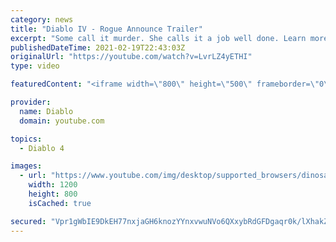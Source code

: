 ```yaml
---
category: news
title: "Diablo IV - Rogue Announce Trailer"
excerpt: "Some call it murder. She calls it a job well done. Learn more at Diablo4.com The Rogue is the newest addition to the Diablo IV ..."
publishedDateTime: 2021-02-19T22:43:03Z
originalUrl: "https://youtube.com/watch?v=LvrLZ4yETHI"
type: video

featuredContent: "<iframe width=\"800\" height=\"500\" frameborder=\"0\" src=\"https://www.youtube.com/embed/LvrLZ4yETHI\" allow=\"accelerometer; autoplay; encrypted-media; gyroscope; picture-in-picture\" allowfullscreen></iframe>"

provider:
  name: Diablo
  domain: youtube.com

topics:
  - Diablo 4

images:
  - url: "https://www.youtube.com/img/desktop/supported_browsers/dinosaur.png"
    width: 1200
    height: 800
    isCached: true

secured: "Vpr1gWbIE9DkEH77nxjaGH6knozYYnxvwuNVo6QXxybRdGFDgaqr0k/lXhakZyS1Oh0W4yDb9zSkiltXfGy7M6Rw1whI8SFqy+5ZwWd1RS+/JsSBp5FyKwbGrh1mUj+Mn3Vtxv4MLjCiwUNng0uypJ9ovcLgqLQiSvlUOGxoY8A4HZpJz527grOT4S06/YbZ2Ng7DUxAO/uU3anaukGYskaQ9ww7tpjctQeWPpaRwFpQWdzEEljuRXHwDe2kb1JPwp4TMw3bLvrKkXP36sx8slv4IGxlSkQWZJjcDw4SHeM0IhRc85oisxfYbp557xihK49Yd6UeDZ02/D6PWRd4YzEbVcuXMc4seHApclWAKJIZdaWYsJS7k05ewtKVG6v893HY70w0xR4iUy8RVa6ZXX1wxoOqoB3/l7ACU5QSajSML8SVwIk0zxix9gH08lHJ;ysfJRsekKyUGkq6RJ2enZg=="
---
```


